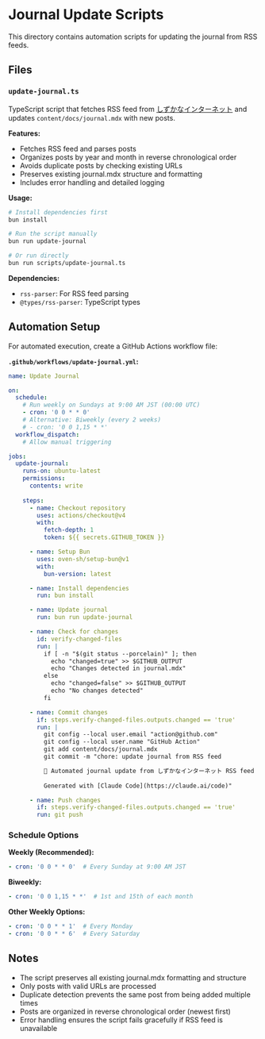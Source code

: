 # Journal Update Scripts

This directory contains automation scripts for updating the journal from RSS feeds.

## Files

### `update-journal.ts`

TypeScript script that fetches RSS feed from [しずかなインターネット](https://sizu.me/nitaking/rss) and updates `content/docs/journal.mdx` with new posts.

**Features:**
- Fetches RSS feed and parses posts
- Organizes posts by year and month in reverse chronological order
- Avoids duplicate posts by checking existing URLs
- Preserves existing journal.mdx structure and formatting
- Includes error handling and detailed logging

**Usage:**
```bash
# Install dependencies first
bun install

# Run the script manually
bun run update-journal

# Or run directly
bun run scripts/update-journal.ts
```

**Dependencies:**
- `rss-parser`: For RSS feed parsing
- `@types/rss-parser`: TypeScript types

## Automation Setup

For automated execution, create a GitHub Actions workflow file:

**`.github/workflows/update-journal.yml`:**
```yaml
name: Update Journal

on:
  schedule:
    # Run weekly on Sundays at 9:00 AM JST (00:00 UTC)
    - cron: '0 0 * * 0'
    # Alternative: Biweekly (every 2 weeks)
    # - cron: '0 0 1,15 * *'
  workflow_dispatch:
    # Allow manual triggering

jobs:
  update-journal:
    runs-on: ubuntu-latest
    permissions:
      contents: write
    
    steps:
      - name: Checkout repository
        uses: actions/checkout@v4
        with:
          fetch-depth: 1
          token: ${{ secrets.GITHUB_TOKEN }}

      - name: Setup Bun
        uses: oven-sh/setup-bun@v1
        with:
          bun-version: latest

      - name: Install dependencies
        run: bun install

      - name: Update journal
        run: bun run update-journal

      - name: Check for changes
        id: verify-changed-files
        run: |
          if [ -n "$(git status --porcelain)" ]; then
            echo "changed=true" >> $GITHUB_OUTPUT
            echo "Changes detected in journal.mdx"
          else
            echo "changed=false" >> $GITHUB_OUTPUT
            echo "No changes detected"
          fi

      - name: Commit changes
        if: steps.verify-changed-files.outputs.changed == 'true'
        run: |
          git config --local user.email "action@github.com"
          git config --local user.name "GitHub Action"
          git add content/docs/journal.mdx
          git commit -m "chore: update journal from RSS feed

          🤖 Automated journal update from しずかなインターネット RSS feed
          
          Generated with [Claude Code](https://claude.ai/code)"

      - name: Push changes
        if: steps.verify-changed-files.outputs.changed == 'true'
        run: git push
```

### Schedule Options

**Weekly (Recommended):**
```yaml
- cron: '0 0 * * 0'  # Every Sunday at 9:00 AM JST
```

**Biweekly:**
```yaml
- cron: '0 0 1,15 * *'  # 1st and 15th of each month
```

**Other Weekly Options:**
```yaml
- cron: '0 0 * * 1'  # Every Monday
- cron: '0 0 * * 6'  # Every Saturday
```

## Notes

- The script preserves all existing journal.mdx formatting and structure
- Only posts with valid URLs are processed
- Duplicate detection prevents the same post from being added multiple times
- Posts are organized in reverse chronological order (newest first)
- Error handling ensures the script fails gracefully if RSS feed is unavailable